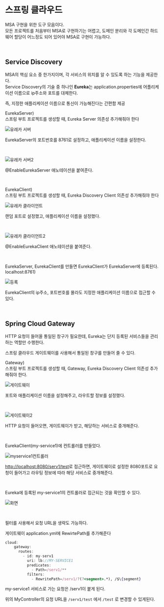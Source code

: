 # 스프링 클라우드
MSA 구현을 위한 도구 모음이다.  
모든 프로젝트를 처음부터 MSA로 구현하기는 어렵고, 도메인 분리와 각 도메인간 하드웨어 할당이 어느정도 되어 있어야 MSA로 구현이 가능하다.

<br>

## Service Discovery
MSA의 핵심 요소 중 한가지이며, 각 서비스의 위치를 알 수 있도록 하는 기능을 제공한다.  
Service Discovery의 기술 중 하나인 **Eureka**는 application.properties에 어플리케이션 이름으로 ip주소와 포트를 대체한다.

즉, 지정한 애플리케이션 이름으로 통신이 가능해진다는 간편함 제공


EurekaServer)  
스프링 부트 프로젝트를 생성할 때, Eureka Server 의존성 추가해줘야 한다

![유레카 서버](https://user-images.githubusercontent.com/59812251/174707880-5c067668-ed15-4273-8247-7a97fb52ead9.png)

EurekaServer의 포트번호를 8761로 설정하고, 애플리케이션 이름을 설정한다.

<br>

![유레카 서버2](https://user-images.githubusercontent.com/59812251/174707879-c2562468-9890-4148-a706-3c78711a0aad.png)

@EnableEurekaServer 애노테이션을 붙여준다.


<br>

EurekaClient)  
스프링 부트 프로젝트를 생성할 때, Eureka Discovery Client 의존성 추가해줘야 한다

![유레카 클라이언트](https://user-images.githubusercontent.com/59812251/174707876-6f8c6b81-be11-434c-bc60-5de90603bc52.png)

랜덤 포트로 설정했고, 애플리케이션 이름을 설정했다.

<br>

![유레카 클라이언트2](https://user-images.githubusercontent.com/59812251/174707875-cd5f7d79-9ac1-4c42-8bce-d3431a72104c.png)

@EnableEurekaClient 애노테이션을 붙여준다.

<br>

EurekaServer, EurekaClient를 만들면 EurekaClient가 EurekaServer에 등록된다.  
localhost:8761)

![등록](https://user-images.githubusercontent.com/59812251/174707874-089a19bf-d166-4d80-935f-1cc1553244af.png)

EurekaClient의 ip주소, 포트번호를 몰라도 지정한 애플리케이션 이름으로 접근할 수 있다.

<br>

## Spring Cloud Gateway

HTTP 요청이 들어올 통일된 창구가 필요한데, Eureka는 단지 등록된 서비스들을 관리하는 역할만 수행한다.

스프링 클라우드 게이트웨이를 사용해서 통일된 창구를 만들어 줄 수 있다.

Gateway)  
스프링 부트 프로젝트를 생성할 때, Gateway, Eureka Discovery Client 의존성 추가해줘야 한다.

![게이트웨이](https://user-images.githubusercontent.com/59812251/174707871-ceba8443-cf00-4386-8cfd-0e54214c2ee9.png)

포트와 애플리케이션 이름을 설정해주고, 라우트할 정보를 설정했다.

<br>

![게이트웨이2](https://user-images.githubusercontent.com/59812251/174707870-f777522d-0bc6-4874-9bc0-5e062056dc4c.png)

HTTP 요청이 들어오면, 게이트웨이가 받고, 해당하는 서비스로 중개해준다.

<br>

EurekaClient(my-service1)에 컨트롤러를 만들었다.

![myservice1컨트롤러](https://user-images.githubusercontent.com/59812251/174707869-bed3c244-de6a-4834-adf3-5bc26969cd9b.png)


[http://localhost:8080/serv1/test](http://localhost:8080/serv1/test)로 접근하면, 게이트웨이로 설정한 8080포트로 요청이 들어가고 라우팅 정보에 따라 해당 서비스로 중개해준다.

<br>

Eureka에 등록된 my-service1의 컨트롤러로 접근되는 것을 확인할 수 있다.

![화면](https://user-images.githubusercontent.com/59812251/174707866-b778c878-13c5-45bd-ab64-3e28dd8c2703.png)

<br>

필터를 사용해서 요청 URL을 생략도 가능하다.

게이트웨이 application.yml에 RewirtePath를 추가해준다

```jsx
cloud:
    gateway:
      routes:
        - id: my-serv1
          uri: lb://MY-SERVICE1
          predicates:
            - Path=/serv1/**
          filters:
            - RewritePath=/serv1/?(?<segment>.*), /$\{segment}
```

my-service1 서비스로 가는 요청은 /serv1이 붙게 된다.

위의 MyController의 요청 URL을 `/serv1/test` 에서 `/test` 로 변경할 수 있게된다.